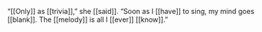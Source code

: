 “[[Only]] as [[trivia]],” she [[said]]. “Soon as I [[have]] to sing, my mind goes [[blank]]. The [[melody]] is all I [[ever]] [[know]].”  